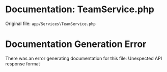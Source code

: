 # Documentation: TeamService.php

Original file: `app/Services\TeamService.php`

# Documentation Generation Error

There was an error generating documentation for this file: Unexpected API response format